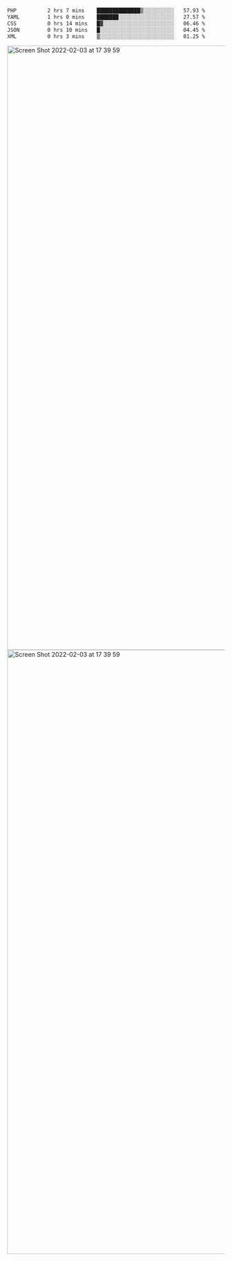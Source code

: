<!--START_SECTION:waka-->

```txt
PHP          2 hrs 7 mins    ██████████████▒░░░░░░░░░░   57.93 %
YAML         1 hrs 0 mins    ███████░░░░░░░░░░░░░░░░░░   27.57 %
CSS          0 hrs 14 mins   █▓░░░░░░░░░░░░░░░░░░░░░░░   06.46 %
JSON         0 hrs 10 mins   █░░░░░░░░░░░░░░░░░░░░░░░░   04.45 %
XML          0 hrs 3 mins    ▒░░░░░░░░░░░░░░░░░░░░░░░░   01.25 %
```

<!--END_SECTION:waka-->

<img width="1400" alt="Screen Shot 2022-02-03 at 17 39 59" src="https://user-images.githubusercontent.com/45716542/152387304-f2b60485-53a6-4f4b-a818-5cefb1b0c0ae.png">
<img width="1400" alt="Screen Shot 2022-02-03 at 17 39 59" src="https://user-images.githubusercontent.com/45716542/152387273-ea5cdf21-2a45-44da-8bef-00c1763b1d42.png">
